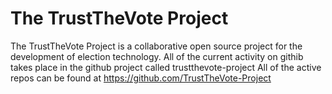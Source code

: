# The TrustTheVote Project
The TrustTheVote Project is a collaborative open source project for the development of election technology.
All of the current activity on githib takes place in the github project called trustthevote-project
All of the active repos can be found at
https://github.com/TrustTheVote-Project
